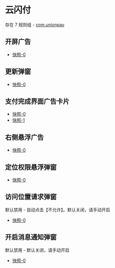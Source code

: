 # 云闪付

存在 7 规则组 - [com.unionpay](/src/apps/com.unionpay.ts)

## 开屏广告

- [快照-0](https://i.gkd.li/import/import/12705391)

## 更新弹窗

- [快照-0](https://i.gkd.li/import/12727278)

## 支付完成界面广告卡片

- [快照-0](https://i.gkd.li/import/13070564)
- [快照-1](https://i.gkd.li/import/13070974)

## 右侧悬浮广告

- [快照-0](https://i.gkd.li/import/import/12695699)

## 定位权限悬浮弹窗

- [快照-0](https://i.gkd.li/import/import/12694508)

## 访问位置请求弹窗

默认禁用 - 自动点击【不允许】。默认关闭，请手动开启

- [快照-0](https://i.gkd.li/import/import/12695773)

## 开启消息通知弹窗

默认禁用 - 默认关闭，请手动开启

- [快照-0](https://i.gkd.li/import/import/12695736)
